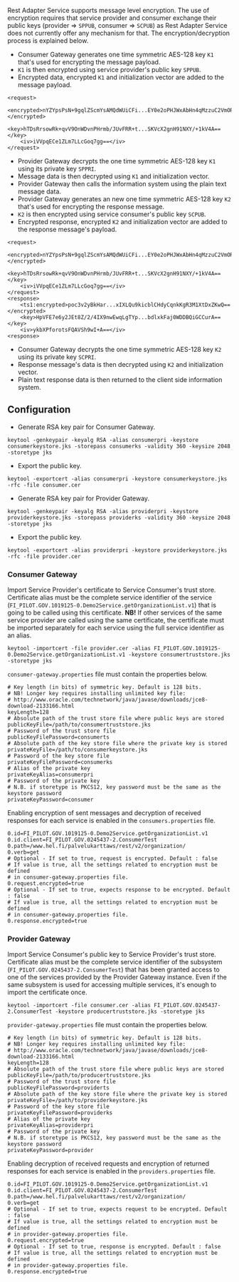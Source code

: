 Rest Adapter Service supports message level encryption. The use of encryption requires that service provider and consumer exchange their public keys (provider => ```SPPUB```, consumer => ```SCPUB```) as Rest Adapter Service does not currently offer any mechanism for that. The encryption/decryption process is explained below.

* Consumer Gateway generates one time symmetric AES-128 key ```K1``` that's used for encrypting the message payload.
* ```K1``` is then encrypted using service provider's public key ```SPPUB```.
* Encrypted data, encrypted ```K1``` and initialization vector are added to the message payload.

```
<request>
    <encrypted>nYZYpsPsN+9gqlZScmYsAMQdWUiCFi...EY0e2oPHJWxAbHn4qMzzuC2VmORvhuapEzUsq2+XXkg==</encrypted>
    <key>hTDsRrsowRk+qvV9OnWDvnPHrmb/JUvFRR+t...SKVcX2gnH91NXY/+1kV4A==</key>
    <iv>iVVpqECe1ZLm7LLcGoq7gg==</iv>
</request>
```

* Provider Gateway decrypts the one time symmetric AES-128 key ```K1``` using its private key ```SPPRI```.
* Message data is then decrypted using ```K1``` and initialization vector.
* Provider Gateway then calls the information system using the plain text message data.
* Provider Gateway generates an new one time symmetric AES-128 key ```K2``` that's used for encrypting the response message.
* ```K2``` is then encrypted using service consumer's public key ```SCPUB```.
* Encrypted response, encrypted ```K2``` and initialization vector are added to the response message's payload.

```
<request>
    <encrypted>nYZYpsPsN+9gqlZScmYsAMQdWUiCFi...EY0e2oPHJWxAbHn4qMzzuC2VmORvhuapEzUsq2+XXkg==</encrypted>
    <key>hTDsRrsowRk+qvV9OnWDvnPHrmb/JUvFRR+t...SKVcX2gnH91NXY/+1kV4A==</key>
    <iv>iVVpqECe1ZLm7LLcGoq7gg==</iv>
</request>
<response>
    <ts1:encrypted>poc3v2yBkHar...xIXLQu9kicblCHdyCqnkKgR3M1XtDxZKwQ==</encrypted>
    <key>HpVFE7e6y2JEt8Z/2/4IX9nwEwqLgTYp...bdlxkFaj0WDDBQiGCCurA==</key>
    <iv>ykbXPforotsFQAVSh9wI+A==</iv>
<response>
```

* Consumer Gateway decrypts the one time symmetric AES-128 key ```K2``` using its private key ```SCPRI```.
* Response message's data is then decrypted using ```K2``` and initialization vector.
* Plain text response data is then returned to the client side information system.

## Configuration

* Generate RSA key pair for Consumer Gateway.

```
keytool -genkeypair -keyalg RSA -alias consumerpri -keystore consumerkeystore.jks -storepass consumerks -validity 360 -keysize 2048 -storetype jks
```

* Export the public key.

```
keytool -exportcert -alias consumerpri -keystore consumerkeystore.jks -rfc -file consumer.cer
```

* Generate RSA key pair for Provider Gateway.

```
keytool -genkeypair -keyalg RSA -alias providerpri -keystore providerkeystore.jks -storepass providerks -validity 360 -keysize 2048 -storetype jks
```

* Export the public key.

```
keytool -exportcert -alias providerpri -keystore providerkeystore.jks -rfc -file provider.cer
```

### Consumer Gateway

Import Service Provider's certificate to Service Consumer's trust store. Certificate alias must be the complete service identifier of the service (```FI_PILOT.GOV.1019125-0.Demo2Service.getOrganizationList.v1```) that is going to be called using this certificate. **NB!** If other services of the same service provider are called using the same certificate, the certificate must be imported separately for each service using the full service identifier as an alias.

```
keytool -importcert -file provider.cer -alias FI_PILOT.GOV.1019125-0.Demo2Service.getOrganizationList.v1 -keystore consumertruststore.jks -storetype jks
```

```consumer-gateway.properties``` file must contain the properties below.

```
# Key length (in bits) of symmetric key. Default is 128 bits.
# NB! Longer key requires installing unlimited key file:
# http://www.oracle.com/technetwork/java/javase/downloads/jce8-download-2133166.html
keyLength=128
# Absolute path of the trust store file where public keys are stored
publicKeyFile=/path/to/consumertruststore.jks
# Password of the trust store file
publicKeyFilePassword=consumerts
# Absolute path of the key store file where the private key is stored
privateKeyFile=/path/to/consumerkeystore.jks
# Password of the key store file
privateKeyFilePassword=consumerks
# Alias of the private key
privateKeyAlias=consumerpri
# Password of the private key
# N.B. if storetype is PKCS12, key password must be the same as the keystore password
privateKeyPassword=consumer
```

Enabling encryption of sent messages and decryption of received responses for each service is enabled in the ```consumers.properties``` file.

```
0.id=FI_PILOT.GOV.1019125-0.Demo2Service.getOrganizationList.v1
0.id.client=FI_PILOT.GOV.0245437-2.ConsumerTest
0.path=/www.hel.fi/palvelukarttaws/rest/v2/organization/
0.verb=get
# Optional - If set to true, request is encrypted. Default : false
# If value is true, all the settings related to encryption must be defined
# in consumer-gateway.properties file.
0.request.encrypted=true
# Optional - If set to true, expects response to be encrypted. Default : false
# If value is true, all the settings related to encryption must be defined
# in consumer-gateway.properties file.
0.response.encrypted=true
```

### Provider Gateway

Import Service Consumer's public key to Service Provider's trust store. Certificate alias must be the complete service identifier of the subsystem (```FI_PILOT.GOV.0245437-2.ConsumerTest```) that has been granted access to one of the services provided by the Provider Gateway instance. Even if the same subsystem is used for accessing multiple services, it's enough to import the certificate once.

```
keytool -importcert -file consumer.cer -alias FI_PILOT.GOV.0245437-2.ConsumerTest -keystore producertruststore.jks -storetype jks
```

```provider-gateway.properties``` file must contain the properties below.

```
# Key length (in bits) of symmetric key. Default is 128 bits.
# NB! Longer key requires installing unlimited key file:
# http://www.oracle.com/technetwork/java/javase/downloads/jce8-download-2133166.html
keyLength=128
# Absolute path of the trust store file where public keys are stored
publicKeyFile=/path/to/producertruststore.jks
# Password of the trust store file
publicKeyFilePassword=providerts
# Absolute path of the key store file where the private key is stored
privateKeyFile=/path/to/providerkeystore.jks
# Password of the key store file
privateKeyFilePassword=providerks
# Alias of the private key
privateKeyAlias=providerpri
# Password of the private key 
# N.B. if storetype is PKCS12, key password must be the same as the keystore password
privateKeyPassword=provider
```

Enabling decryption of received requests and encryption of returned responses for each service is enabled in the ```providers.properties``` file.

```
0.id=FI_PILOT.GOV.1019125-0.Demo2Service.getOrganizationList.v1
0.id.client=FI_PILOT.GOV.0245437-2.ConsumerTest
0.path=/www.hel.fi/palvelukarttaws/rest/v2/organization/
0.verb=get
# Optional - If set to true, expects request to be encrypted. Default : false
# If value is true, all the settings related to encryption must be defined
# in provider-gateway.properties file.
0.request.encrypted=true
# Optional - If set to true, response is encrypted. Default : false
# If value is true, all the settings related to encryption must be defined
# in provider-gateway.properties file.
0.response.encrypted=true
```
